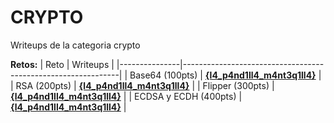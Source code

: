 # CRYPTO 

Writeups de la categoria crypto

**Retos:**
| Reto          | Writeups                                                         |
|---------------|--------------------------------------------------------------|
| Base64 (100pts)     | [**{l4_p4nd1ll4_m4nt3q1ll4}**](./files/Writeups_Crypto.pdf) |
| RSA (200pts)       | [**{l4_p4nd1ll4_m4nt3q1ll4}**](./files/Writeups_Crypto.pdf) |
| Flipper (300pts)       | [**{l4_p4nd1ll4_m4nt3q1ll4}**](./files/Writeups_Crypto.pdf)  |
| ECDSA y ECDH (400pts)       | [**{l4_p4nd1ll4_m4nt3q1ll4}**](./files/Writeups_Crypto.pdf)  |
